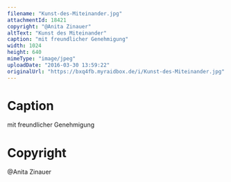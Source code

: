 ```yaml
---
filename: "Kunst-des-Miteinander.jpg"
attachmentId: 18421
copyright: "@Anita Zinauer"
altText: "Kunst des Miteinander"
caption: "mit freundlicher Genehmigung"
width: 1024
height: 640
mimeType: "image/jpeg"
uploadDate: "2016-03-30 13:59:22"
originalUrl: "https://bxq4fb.myraidbox.de/i/Kunst-des-Miteinander.jpg"
---
```


# Caption

mit freundlicher Genehmigung

# Copyright

@Anita Zinauer
